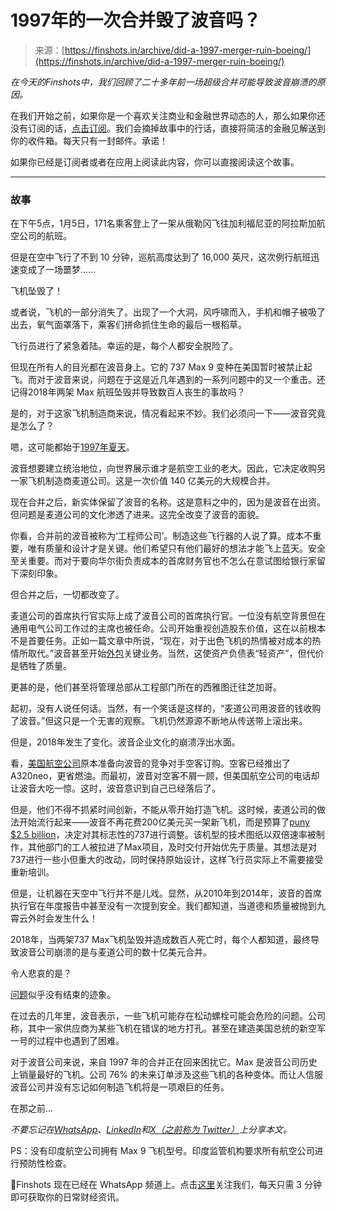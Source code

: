 <!--yml

类别：未分类

日期：2024-05-27 14:41:07

-->

# 1997年的一次合并毁了波音吗？

> 来源：[https://finshots.in/archive/did-a-1997-merger-ruin-boeing/](https://finshots.in/archive/did-a-1997-merger-ruin-boeing/)

*在今天的Finshots中，我们回顾了二十多年前一场超级合并可能导致波音崩溃的原因。*

在我们开始之前，如果你是一个喜欢关注商业和金融世界动态的人，那么如果你还没有订阅的话，[点击订阅](https://finshots.in/?utm_source=finshots&utm_medium=newsletter#subscribe)。我们会摘掉故事中的行话，直接将简洁的金融见解送到你的收件箱。每天只有一封邮件。承诺！

如果你已经是订阅者或者在应用上阅读此内容，你可以直接阅读这个故事。

* * *

### 故事

在下午5点，1月5日，171名乘客登上了一架从俄勒冈飞往加利福尼亚的阿拉斯加航空公司的航班。

但是在空中飞行了不到 10 分钟，巡航高度达到了 16,000 英尺，这次例行航班迅速变成了一场噩梦……

飞机坠毁了！

或者说，飞机的一部分消失了。出现了一个大洞，风呼啸而入，手机和帽子被吸了出去，氧气面罩落下，乘客们拼命抓住生命的最后一根稻草。

飞行员进行了紧急着陆。幸运的是，每个人都安全脱险了。

但现在所有人的目光都在波音身上。它的 737 Max 9 变种在美国暂时被禁止起飞。而对于波音来说，问题在于这是近几年遇到的一系列问题中的又一个重击。还记得2018年两架 Max 航班坠毁并导致数百人丧生的事故吗？

是的，对于这家飞机制造商来说，情况看起来不妙。我们必须问一下——波音究竟是怎么了？

嗯，这可能都始于[1997年夏天](https://qz.com/1776080/how-the-mcdonnell-douglas-boeing-merger-led-to-the-737-max-crisis?utm_source=email&utm_medium=Quartz_Daily_Brief_Asia&utm_content=1851147566)。

波音想要建立统治地位，向世界展示谁才是航空工业的老大。因此，它决定收购另一家飞机制造商麦道公司。这是一次价值 140 亿美元的大规模合并。

现在合并之后，新实体保留了波音的名称。这是意料之中的，因为是波音在出资。但问题是麦道公司的文化渗透了进来。这完全改变了波音的面貌。

你看，合并前的波音被称为‘工程师公司’。制造这些飞行器的人说了算。成本不重要，唯有质量和设计才是关键。他们希望只有他们最好的想法才能飞上蓝天。安全至关重要。而对于要向华尔街负责成本的首席财务官也不怎么在意试图给银行家留下深刻印象。

但合并之后，一切都改变了。

麦道公司的首席执行官实际上成了波音公司的首席执行官。一位没有航空背景但在通用电气公司工作过的主席也被任命。公司开始重视创造股东价值，这在以前根本不是首要任务。正如一篇文章中所说，“现在，对于出色飞机的热情被对成本的热情所取代。”波音甚至开始[外包](https://hbr.org/2014/06/the-price-of-wall-streets-power)关键业务。当然，这使资产负债表“轻资产”，但代价是牺牲了质量。

更甚的是，他们甚至将管理总部从工程部门所在的西雅图迁往芝加哥。

起初，没有人说任何话。当然，有一个笑话是这样的，“麦道公司用波音的钱收购了波音。”但这只是一个无害的观察。飞机仍然源源不断地从传送带上滚出来。

但是，2018年发生了变化。波音企业文化的崩溃浮出水面。

看，[美国航空公司](https://finshots.in/archive/boeing-gone/)原本准备向波音的竞争对手空客订购。空客已经推出了A320neo，更省燃油。而最初，波音对空客不屑一顾，但美国航空公司的电话却让波音大吃一惊。这时，波音意识到自己已经落后了。

但是，他们不得不抓紧时间创新，不能从零开始打造飞机。这时候，麦道公司的做法开始流行起来——波音不再花费200亿美元买一架新飞机，而是预算了[puny $2.5 billion](https://ethicsunwrapped.utexas.edu/engineering-ethics-and-the-boeing-scandal)，决定对其标志性的737进行调整。该机型的技术图纸以双倍速率被制作，其他部门的工人被拉进了Max项目，及时交付开始优先于质量。其想法是对737进行一些小但重大的改动，同时保持原始设计，这样飞行员实际上不需要接受重新培训。

但是，让机器在天空中飞行并不是儿戏。显然，从2010年到2014年，波音的首席执行官在年度报告中甚至没有一次提到安全。我们都知道，当道德和质量被抛到九霄云外时会发生什么！

2018年，当两架737 Max飞机坠毁并造成数百人死亡时，每个人都知道，最终导致波音公司崩溃的是与麦道公司的数十亿美元合并。

令人悲哀的是？

[问题](https://www.ft.com/content/1d6aa5bb-b162-4217-912a-b698c84e5d00)似乎没有结束的迹象。

在过去的几年里，波音表示，一些飞机可能存在松动螺栓可能会危险的问题。公司称，其中一家供应商为某些飞机在错误的地方打孔。甚至在建造美国总统的新空军一号的过程中也遇到了困难。

对于波音公司来说，来自 1997 年的合并正在回来困扰它。Max 是波音公司历史上销量最好的飞机。公司 76% 的未来订单涉及这些飞机的各种变体。而让人信服波音公司并没有忘记如何制造飞机将是一项艰巨的任务。

在那之前...

*不要忘记在[WhatsApp](https://api.whatsapp.com/send?text=An%20explainer%20on%20how%20a%20mega-merger%20from%20the%201990s%20might%20have%20led%20to%20the%20downfall%20of%20Boeing.%20https://bit.ly/47t8Zzi)、[LinkedIn](https://www.linkedin.com/shareArticle?mini=true&url=https://finshots.in/archive/did-a-1997-merger-ruin-boeing)和[X（之前称为 Twitter）](https://twitter.com/intent/tweet?url=https://bit.ly/48qIhsC&via=finshots&text=An%20explainer%20on%20how%20a%20mega-merger%20from%20the%201990s%20might%20have%20led%20to%20the%20downfall%20of%20Boeing.)上分享本文。*

PS：没有印度航空公司拥有 Max 9 飞机型号。印度监管机构要求所有航空公司进行预防性检查。

📢Finshots 现在已经在 WhatsApp 频道上。点击[这里](https://www.whatsapp.com/channel/0029Va8sLgkIiRomBh4Uxs38)关注我们，每天只需 3 分钟即可获取你的日常财经资讯。

